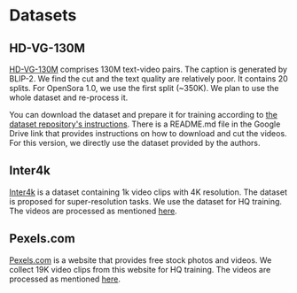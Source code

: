 # Datasets

## HD-VG-130M

[HD-VG-130M](https://github.com/daooshee/HD-VG-130M?tab=readme-ov-file) comprises 130M text-video pairs. The caption is generated by BLIP-2. We find the cut and the text quality are relatively poor. It contains 20 splits. For OpenSora 1.0, we use the first split (~350K). We plan to use the whole dataset and re-process it.

You can download the dataset and prepare it for training according to [the dataset repository's instructions](https://github.com/daooshee/HD-VG-130M). There is a README.md file in the Google Drive link that provides instructions on how to download and cut the videos. For this version, we directly use the dataset provided by the authors.

## Inter4k

[Inter4k](https://github.com/alexandrosstergiou/Inter4K) is a dataset containing 1k video clips with 4K resolution. The dataset is proposed for super-resolution tasks. We use the dataset for HQ training. The videos are processed as mentioned [here](/README.md#data-processing).

## Pexels.com

[Pexels.com](https://www.pexels.com/) is a website that provides free stock photos and videos. We collect 19K video clips from this website for HQ training. The videos are processed as mentioned [here](/README.md#data-processing).
